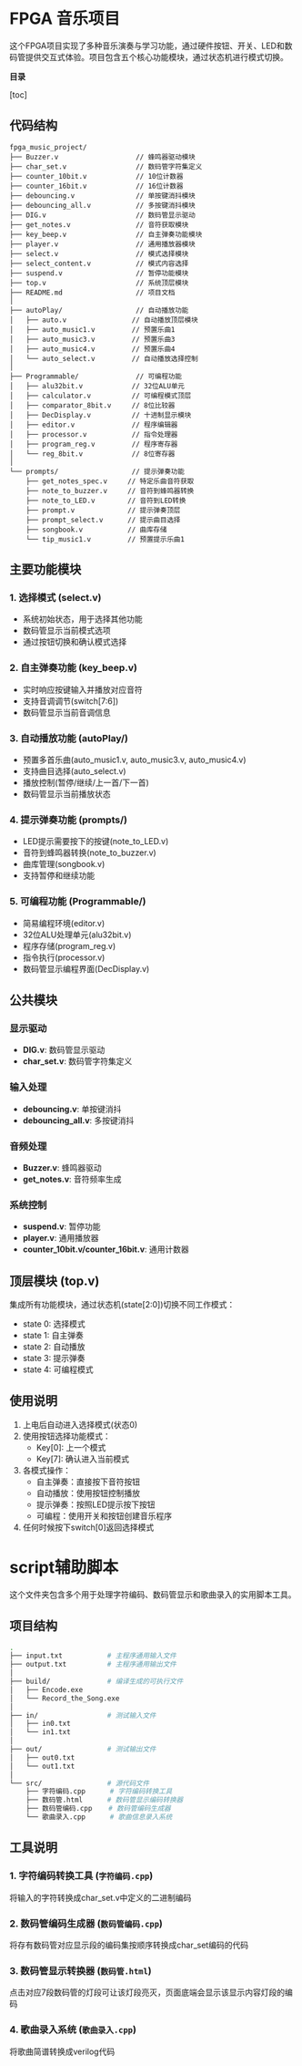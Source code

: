 # FPGA 音乐项目

这个FPGA项目实现了多种音乐演奏与学习功能，通过硬件按钮、开关、LED和数码管提供交互式体验。项目包含五个核心功能模块，通过状态机进行模式切换。

**目录**

[toc]

## 代码结构


```
fpga_music_project/
├── Buzzer.v                   // 蜂鸣器驱动模块
├── char_set.v                 // 数码管字符集定义
├── counter_10bit.v            // 10位计数器
├── counter_16bit.v            // 16位计数器
├── debouncing.v               // 单按键消抖模块
├── debouncing_all.v           // 多按键消抖模块
├── DIG.v                      // 数码管显示驱动
├── get_notes.v                // 音符获取模块
├── key_beep.v                 // 自主弹奏功能模块
├── player.v                   // 通用播放器模块
├── select.v                   // 模式选择模块
├── select_content.v           // 模式内容选择
├── suspend.v                  // 暂停功能模块
├── top.v                      // 系统顶层模块
├── README.md                  // 项目文档
│
├── autoPlay/                  // 自动播放功能
│   ├── auto.v                // 自动播放顶层模块
│   ├── auto_music1.v         // 预置乐曲1
│   ├── auto_music3.v         // 预置乐曲3
│   ├── auto_music4.v         // 预置乐曲4
│   └── auto_select.v         // 自动播放选择控制
│
├── Programmable/              // 可编程功能
│   ├── alu32bit.v            // 32位ALU单元
│   ├── calculator.v          // 可编程模式顶层
│   ├── comparator_8bit.v     // 8位比较器
│   ├── DecDisplay.v          // 十进制显示模块
│   ├── editor.v              // 程序编辑器
│   ├── processor.v           // 指令处理器
│   ├── program_reg.v         // 程序寄存器
│   └── reg_8bit.v            // 8位寄存器
│
└── prompts/                  // 提示弹奏功能
    ├── get_notes_spec.v     // 特定乐曲音符获取
    ├── note_to_buzzer.v     // 音符到蜂鸣器转换
    ├── note_to_LED.v        // 音符到LED转换
    ├── prompt.v             // 提示弹奏顶层
    ├── prompt_select.v      // 提示曲目选择
    ├── songbook.v           // 曲库存储
    └── tip_music1.v         // 预置提示乐曲1
```

## 主要功能模块

### 1. 选择模式 (select.v)
- 系统初始状态，用于选择其他功能
- 数码管显示当前模式选项
- 通过按钮切换和确认模式选择

### 2. 自主弹奏功能 (key_beep.v)
- 实时响应按键输入并播放对应音符
- 支持音调调节(switch[7:6])
- 数码管显示当前音调信息

### 3. 自动播放功能 (autoPlay/)
- 预置多首乐曲(auto_music1.v, auto_music3.v, auto_music4.v)
- 支持曲目选择(auto_select.v)
- 播放控制(暂停/继续/上一首/下一首)
- 数码管显示当前播放状态

### 4. 提示弹奏功能 (prompts/)
- LED提示需要按下的按键(note_to_LED.v)
- 音符到蜂鸣器转换(note_to_buzzer.v)
- 曲库管理(songbook.v)
- 支持暂停和继续功能

### 5. 可编程功能 (Programmable/)
- 简易编程环境(editor.v)
- 32位ALU处理单元(alu32bit.v)
- 程序存储(program_reg.v)
- 指令执行(processor.v)
- 数码管显示编程界面(DecDisplay.v)

## 公共模块

### 显示驱动
- **DIG.v**: 数码管显示驱动
- **char_set.v**: 数码管字符集定义

### 输入处理
- **debouncing.v**: 单按键消抖
- **debouncing_all.v**: 多按键消抖

### 音频处理
- **Buzzer.v**: 蜂鸣器驱动
- **get_notes.v**: 音符频率生成

### 系统控制
- **suspend.v**: 暂停功能
- **player.v**: 通用播放器
- **counter_10bit.v/counter_16bit.v**: 通用计数器

## 顶层模块 (top.v)
集成所有功能模块，通过状态机(state[2:0])切换不同工作模式：
- state 0: 选择模式
- state 1: 自主弹奏
- state 2: 自动播放
- state 3: 提示弹奏
- state 4: 可编程模式

## 使用说明
1. 上电后自动进入选择模式(状态0)
2. 使用按钮选择功能模式：
   - Key[0]: 上一个模式
   - Key[7]: 确认进入当前模式
3. 各模式操作：
   - 自主弹奏：直接按下音符按钮
   - 自动播放：使用按钮控制播放
   - 提示弹奏：按照LED提示按下按钮
   - 可编程：使用开关和按钮创建音乐程序
4. 任何时候按下switch[0]返回选择模式

# script辅助脚本

这个文件夹包含多个用于处理字符编码、数码管显示和歌曲录入的实用脚本工具。

## 项目结构

```bash
.
├── input.txt           # 主程序通用输入文件
├── output.txt          # 主程序通用输出文件
│
├── build/              # 编译生成的可执行文件
│   ├── Encode.exe
│   └── Record_the_Song.exe
│
├── in/                 # 测试输入文件
│   ├── in0.txt
│   └── in1.txt
│
├── out/                # 测试输出文件
│   ├── out0.txt
│   └── out1.txt
│
└── src/                # 源代码文件
    ├── 字符编码.cpp      # 字符编码转换工具
    ├── 数码管.html      # 数码管显示编码转换器
    ├── 数码管编码.cpp    # 数码管编码生成器
    └── 歌曲录入.cpp      # 歌曲信息录入系统
```

## 工具说明

### 1. 字符编码转换工具 (`字符编码.cpp`)
将输入的字符转换成char_set.v中定义的二进制编码

### 2. 数码管编码生成器 (`数码管编码.cpp`)
将存有数码管对应显示段的编码集按顺序转换成char_set编码的代码

### 3. 数码管显示转换器 (`数码管.html`)
点击对应7段数码管的灯段可让该灯段亮灭，页面底端会显示该显示内容灯段的编码

### 4. 歌曲录入系统 (`歌曲录入.cpp`)
将歌曲简谱转换成verilog代码




